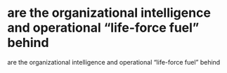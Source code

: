 # are the organizational intelligence and operational “life-force fuel” behind

are the organizational intelligence and operational “life-force fuel” behind